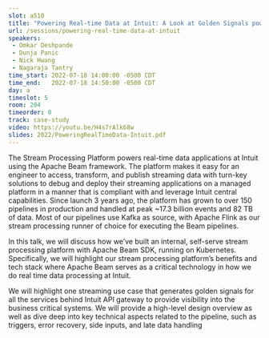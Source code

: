 ```yaml
---
slot: a510
title: "Powering Real-time Data at Intuit: A Look at Golden Signals powered by Beam"
url: /sessions/powering-real-time-data-at-intuit
speakers:
 - Omkar Deshpande
 - Dunja Panic
 - Nick Hwang
 - Nagaraja Tantry
time_start: 2022-07-18 14:00:00 -0500 CDT
time_end:   2022-07-18 14:50:00 -0500 CDT
day: a
timeslot: 5
room: 204
timeorder: 0
track: case-study
video: https://youtu.be/H4s7rAlk68w
slides: 2022/PoweringRealTimeData-Intuit.pdf
---
```


The Stream Processing Platform powers real-time data applications at Intuit using the Apache Beam framework. The platform makes it easy for an engineer to access, transform, and publish streaming data with turn-key solutions to debug and deploy their streaming applications on a managed platform in a manner that is compliant with and leverage Intuit central capabilities. Since launch 3 years ago, the platform has grown to over 150 pipelines in production and handled at peak ~17.3 billion events and 82 TB of data. Most of our pipelines use Kafka as source, with Apache Flink as our stream processing runner of choice for executing the Beam pipelines.
 
In this talk, we will discuss how we’ve built an internal, self-serve stream processing platform with Apache Beam SDK, running on Kubernetes. Specifically, we will highlight our stream processing platform’s benefits and tech stack where Apache Beam serves as a critical technology in how we do real time data processing at Intuit. 
  
We will highlight one streaming use case that generates golden signals for all the services behind Intuit API gateway to provide visibility into the business critical systems. We will provide a high-level design overview as well as dive deep into key technical aspects related to the pipeline, such as triggers, error recovery, side inputs, and late data handling